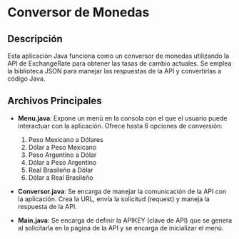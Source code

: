 # Conversor de Monedas

## Descripción

Esta aplicación Java funciona como un conversor de monedas utilizando la API de ExchangeRate para obtener las tasas de cambio actuales. Se emplea la biblioteca JSON para manejar las respuestas de la API y convertirlas a código Java.

## Archivos Principales

- **Menu.java**: Expone un menú en la consola con el que el usuario puede interactuar con la aplicación. Ofrece hasta 6 opciones de conversión:
  1. Peso Mexicano a Dólares
  2. Dólar a Peso Mexicano
  3. Peso Argentino a Dólar
  4. Dólar a Peso Argentino
  5. Real Brasileño a Dólar
  6. Dólar a Real Brasileño

- **Conversor.java**: Se encarga de manejar la comunicación de la API con la aplicación. Crea la URL, envía la solicitud (request) y maneja la respuesta de la API.

- **Main.java**: Se encarga de definir la APIKEY (clave de API) que se genera al solicitarla en la página de la API y se encarga de inicializar el menú.
